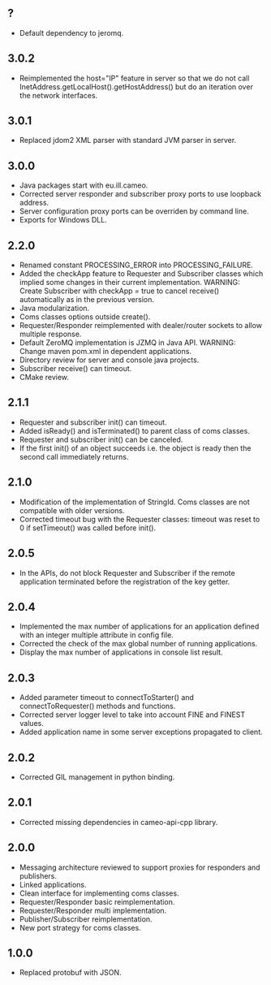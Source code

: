 ?
-

* Default dependency to jeromq.

3.0.2
-----

* Reimplemented the host="IP" feature in server so that we do not call InetAddress.getLocalHost().getHostAddress() but do an iteration over the network interfaces.

3.0.1
-----

* Replaced jdom2 XML parser with standard JVM parser in server.


3.0.0
-----

* Java packages start with eu.ill.cameo.
* Corrected server responder and subscriber proxy ports to use loopback address.
* Server configuration proxy ports can be overriden by command line.
* Exports for Windows DLL.

2.2.0
-----

* Renamed constant PROCESSING_ERROR into PROCESSING_FAILURE.
* Added the checkApp feature to Requester and Subscriber classes which implied some changes in their current implementation.
  WARNING: Create Subscriber with checkApp = true to cancel receive() automatically as in the previous version.
* Java modularization.
* Coms classes options outside create().
* Requester/Responder reimplemented with dealer/router sockets to allow multiple response.
* Default ZeroMQ implementation is JZMQ in Java API.
  WARNING: Change maven pom.xml in dependent applications.
* Directory review for server and console java projects.
* Subscriber receive() can timeout.
* CMake review.

2.1.1
-----

* Requester and subscriber init() can timeout.
* Added isReady() and isTerminated() to parent class of coms classes.
* Requester and subscriber init() can be canceled.
* If the first init() of an object succeeds i.e. the object is ready then the second call immediately returns.

2.1.0
-----

* Modification of the implementation of StringId. Coms classes are not compatible with older versions.
* Corrected timeout bug with the Requester classes: timeout was reset to 0 if setTimeout() was called before init().

2.0.5
-----

* In the APIs, do not block Requester and Subscriber if the remote application terminated before the registration of the key getter.

2.0.4
-----

* Implemented the max number of applications for an application defined with an integer multiple attribute in config file.
* Corrected the check of the max global number of running applications.
* Display the max number of applications in console list result.

2.0.3
-----

* Added parameter timeout to connectToStarter() and connectToRequester() methods and functions.
* Corrected server logger level to take into account FINE and FINEST values.
* Added application name in some server exceptions propagated to client.

2.0.2
-----

* Corrected GIL management in python binding.

2.0.1
-----

* Corrected missing dependencies in cameo-api-cpp library.

2.0.0
-----

* Messaging architecture reviewed to support proxies for responders and publishers.
* Linked applications.
* Clean interface for implementing coms classes.
* Requester/Responder basic reimplementation.
* Requester/Responder multi implementation.
* Publisher/Subscriber reimplementation.
* New port strategy for coms classes.

1.0.0
-----

* Replaced protobuf with JSON.